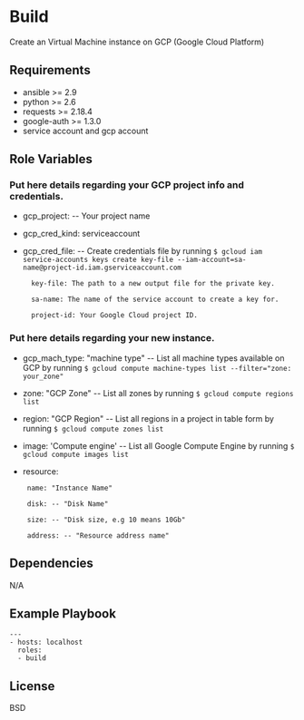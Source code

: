 Build
=========

Create an Virtual Machine instance on GCP (Google Cloud Platform)

Requirements
------------

* ansible >= 2.9
* python >= 2.6
* requests >= 2.18.4
* google-auth >= 1.3.0
* service account and gcp account

Role Variables
--------------

### Put here details regarding your GCP project info and credentials.    

* gcp_project: -- Your project name

* gcp_cred_kind: serviceaccount

* gcp_cred_file: -- Create credentials file by running ``` $ gcloud iam service-accounts keys create key-file --iam-account=sa-name@project-id.iam.gserviceaccount.com ```

		key-file: The path to a new output file for the private key.
	
		sa-name: The name of the service account to create a key for.
	
		project-id: Your Google Cloud project ID.  


### Put here details regarding your new instance.

* gcp_mach_type: "machine type" -- List all machine types available on GCP by running ``` $ gcloud compute machine-types list --filter="zone: your_zone" ```

* zone: "GCP Zone" -- List all zones by running ``` $ gcloud compute regions list ```

* region: "GCP Region" -- List all regions in a project in table form by running ``` $ gcloud compute zones list ```

* image: 'Compute engine' -- List all Google Compute Engine by running ``` $ gcloud compute images list ```

* resource:
       
       name: "Instance Name"
       
       disk: -- "Disk Name" 
       
       size: -- "Disk size, e.g 10 means 10Gb"
       
       address: -- "Resource address name"

Dependencies
------------

N/A

Example Playbook
----------------

```
---
- hosts: localhost
  roles:
  - build
```

License
-------

BSD

